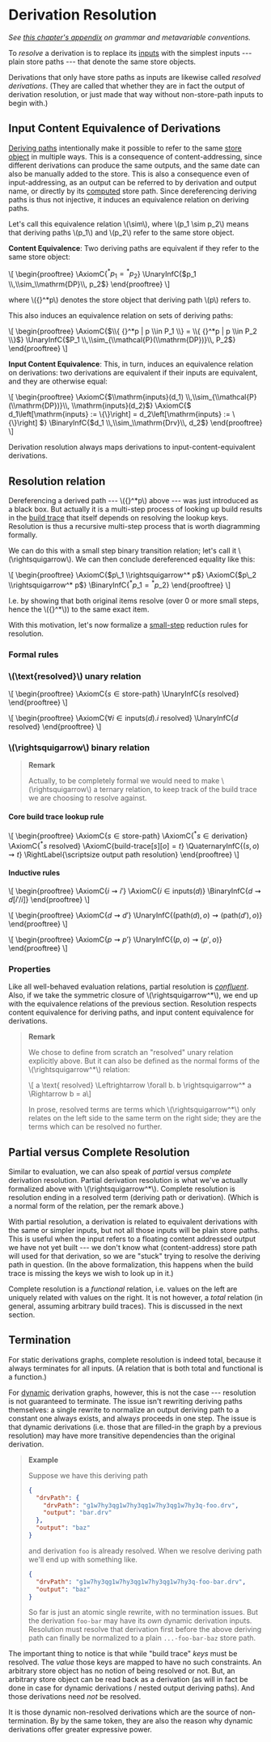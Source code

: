 # Derivation Resolution

*See [this chapter's appendix](@docroot@/store/proof-notation.md) on grammar and metavariable conventions.*

To *resolve* a derivation is to replace its [inputs] with the simplest inputs --- plain store paths --- that denote the same store objects.

Derivations that only have store paths as inputs are likewise called *resolved derivations*.
(They are called that whether they are in fact the output of derivation resolution, or just made that way without non-store-path inputs to begin with.)

## Input Content Equivalence of Derivations

[Deriving paths][deriving-path] intentionally make it possible to refer to the same [store object] in multiple ways.
This is a consequence of content-addressing, since different derivations can produce the same outputs, and the same date can also be manually added to the store.
This is also a consequence even of input-addressing, as an output can be referred to by derivation and output name, or directly by its [computed](./derivation/outputs/input-address.md) store path.
Since dereferencing deriving paths is thus not injective, it induces an equivalence relation on deriving paths.

Let's call this equivalence relation \\(\\sim\\), where \\(p_1 \\sim p_2\\) means that deriving paths \\(p_1\\) and \\(p_2\\) refer to the same store object.

**Content Equivalence**: Two deriving paths are equivalent if they refer to the same store object:

\\[
\\begin{prooftree}
\\AxiomC{${}^*p_1 = {}^*p_2$}
\\UnaryInfC{$p_1 \\,\\sim_\\mathrm{DP}\\, p_2$}
\\end{prooftree}
\\]

where \\({}^\*p\\) denotes the store object that deriving path \\(p\\) refers to.

This also induces an equivalence relation on sets of deriving paths:

\\[
\\begin{prooftree}
\\AxiomC{$\\{ {}^*p | p \\in P_1 \\} = \\{ {}^*p | p \\in P_2 \\}$}
\\UnaryInfC{$P_1 \\,\\sim_{\\mathcal{P}(\\mathrm{DP})}\\, P_2$}
\\end{prooftree}
\\]

**Input Content Equivalence**: This, in turn, induces an equivalence relation on derivations: two derivations are equivalent if their inputs are equivalent, and they are otherwise equal:

\\[
\\begin{prooftree}
\\AxiomC{$\\mathrm{inputs}(d_1) \\,\\sim_{\\mathcal{P}(\\mathrm{DP})}\\, \\mathrm{inputs}(d_2)$}
\\AxiomC{$
  d\_1\left[\\mathrm{inputs} := \\{\\}\right]
  \=
  d\_2\left[\\mathrm{inputs} := \\{\\}\right]
$}
\\BinaryInfC{$d_1 \\,\\sim_\\mathrm{Drv}\\, d_2$}
\\end{prooftree}
\\]

Derivation resolution always maps derivations to input-content-equivalent derivations.

## Resolution relation

Dereferencing a derived path --- \\({}^\*p\\) above --- was just introduced as a black box.
But actually it is a multi-step process of looking up build results in the [build trace] that itself depends on resolving the lookup keys.
Resolution is thus a recursive multi-step process that is worth diagramming formally.

We can do this with a small step binary transition relation; let's call it \\(\rightsquigarrow\\).
We can then conclude dereferenced equality like this:

\\[
\\begin{prooftree}
\\AxiomC{$p\_1 \\rightsquigarrow^* p$}
\\AxiomC{$p\_2 \\rightsquigarrow^* p$}
\\BinaryInfC{${}^*p\_1 = {}^*p\_2$}
\\end{prooftree}
\\]

I.e. by showing that both original items resolve (over 0 or more small steps, hence the \\({}^*\\)) to the same exact item.

With this motivation, let's now formalize a [small-step](https://en.wikipedia.org/wiki/Operational_semantics#Small-step_semantics) reduction rules for resolution.

### Formal rules

### \\(\text{resolved}\\) unary relation

\\[
\\begin{prooftree}
\\AxiomC{$s \in \text{store-path}$}
\\UnaryInfC{$s$ resolved}
\\end{prooftree}
\\]

\\[
\\begin{prooftree}
\\AxiomC{$\forall i \in \mathrm{inputs}(d). i \text{ resolved}$}
\\UnaryInfC{$d$ resolved}
\\end{prooftree}
\\]

### \\(\rightsquigarrow\\) binary relation

> **Remark**
>
> Actually, to be completely formal we would need to make \\(\rightsquigarrow\\) a ternary relation, to keep track of the
> build trace we are choosing to resolve against.

#### Core build trace lookup rule

\\[
\\begin{prooftree}
\\AxiomC{$s \in \text{store-path}$}
\\AxiomC{${}^*s \in \text{derivation}$}
\\AxiomC{${}^*s$ resolved}
\\AxiomC{$\mathrm{build\text{-}trace}[s][o] = t$}
\\QuaternaryInfC{$(s, o) \rightsquigarrow t$}
\\RightLabel{\\scriptsize output path resolution}
\\end{prooftree}
\\]

#### Inductive rules

\\[
\\begin{prooftree}
\\AxiomC{$i \rightsquigarrow i'$}
\\AxiomC{$i \in \mathrm{inputs}(d)$}
\\BinaryInfC{$d \rightsquigarrow d[i'/i]$}
\\end{prooftree}
\\]

\\[
\\begin{prooftree}
\\AxiomC{$d \rightsquigarrow d'$}
\\UnaryInfC{$(\mathrm{path}(d), o) \rightsquigarrow (\mathrm{path}(d'), o)$}
\\end{prooftree}
\\]

\\[
\\begin{prooftree}
\\AxiomC{$p \rightsquigarrow p'$}
\\UnaryInfC{$(p, o) \rightsquigarrow (p', o)$}
\\end{prooftree}
\\]

### Properties

Like all well-behaved evaluation relations, partial resolution is [*confluent*](https://en.wikipedia.org/wiki/Confluence_(abstract_rewriting)).
Also, if we take the symmetric closure of \\(\\rightsquigarrow^\*\\), we end up with the equivalence relations of the previous section.
Resolution respects content equivalence for deriving paths, and input content equivalence for derivations.

> **Remark**
>
> We chose to define from scratch an "resolved" unary relation explicitly above.
> But it can also be defined as the normal forms of the \\(\\rightsquigarrow^\*\\) relation:
>
> \\[ a \text{ resolved} \Leftrightarrow \forall b. b \rightsquigarrow^* a \Rightarrow b = a\\]
>
> In prose, resolved terms are terms which \\(\\rightsquigarrow^\*\\) only relates on the left side to the same term on the right side; they are the terms which can be resolved no further.

## Partial versus Complete Resolution

Similar to evaluation, we can also speak of *partial* versus *complete* derivation resolution.
Partial derivation resolution is what we've actually formalized above with \\(\\rightsquigarrow^\*\\).
Complete resolution is resolution ending in a resolved term (deriving path or derivation).
(Which is a normal form of the relation, per the remark above.)

With partial resolution, a derivation is related to equivalent derivations with the same or simpler inputs, but not all those inputs will be plain store paths.
This is useful when the input refers to a floating content addressed output we have not yet built --- we don't know what (content-address) store path will used for that derivation, so we are "stuck" trying to resolve the deriving path in question.
(In the above formalization, this happens when the build trace is missing the keys we wish to look up in it.)

Complete resolution is a *functional* relation, i.e. values on the left are uniquely related with values on the right.
It is not however, a *total* relation (in general, assuming arbitrary build traces).
This is discussed in the next section.

## Termination

For static derivations graphs, complete resolution is indeed total, because it always terminates for all inputs.
(A relation that is both total and functional is a function.)

For [dynamic][xp-feature-dynamic-derivations] derivation graphs, however, this is not the case --- resolution is not guaranteed to terminate.
The issue isn't rewriting deriving paths themselves:
a single rewrite to normalize an output deriving path to a constant one always exists, and always proceeds in one step.
The issue is that dynamic derivations (i.e. those that are filled-in the graph by a previous resolution) may have more transitive dependencies than the original derivation.

> **Example**
>
> Suppose we have this deriving path
> ```json
> {
>   "drvPath": {
>     "drvPath": "g1w7hy3qg1w7hy3qg1w7hy3qg1w7hy3q-foo.drv",
>     "output": "bar.drv"
>   },
>   "output": "baz"
> }
> ```
> and derivation `foo` is already resolved.
> When we resolve deriving path we'll end up with something like.
> ```json
> {
>   "drvPath": "g1w7hy3qg1w7hy3qg1w7hy3qg1w7hy3q-foo-bar.drv",
>   "output": "baz"
> }
> ```
> So far is just an atomic single rewrite, with no termination issues.
> But the derivation `foo-bar` may have its *own* dynamic derivation inputs.
> Resolution must resolve that derivation first before the above deriving path can finally be normalized to a plain `...-foo-bar-baz` store path.

The important thing to notice is that while "build trace" *keys* must be resolved.
The *value* those keys are mapped to have no such constraints.
An arbitrary store object has no notion of being resolved or not.
But, an arbitrary store object can be read back as a derivation (as will in fact be done in case for dynamic derivations / nested output deriving paths).
And those derivations need *not* be resolved.

It is those dynamic non-resolved derivations which are the source of non-termination.
By by the same token, they are also the reason why dynamic derivations offer greater expressive power.

[store object]: @docroot@/store/store-object.md
[inputs]: @docroot@/store/derivation/index.md#inputs
[build trace]: @docroot@/store/build-trace.md
[deriving-path]: @docroot@/store/derivation/index.md#deriving-path
[xp-feature-dynamic-derivations]: @docroot@/development/experimental-features.md#xp-feature-dynamic-derivations
